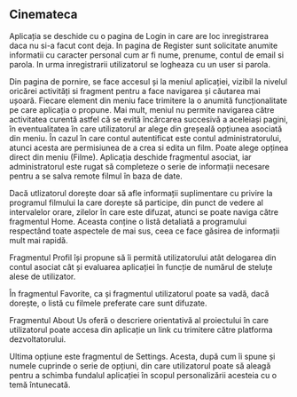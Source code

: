 ## Cinemateca
 
Aplicația se deschide cu o pagina de Login in care are loc inregistrarea daca nu si-a facut cont deja. In pagina de Register sunt solicitate anumite informatii cu caracter personal cum ar fi
nume, prenume, contul de email si parola. In urma inregistrarii utilizatorul se logheaza cu un user si parola.

Din pagina de pornire, se face accesul și la meniul aplicației, vizibil la nivelul oricărei activități si fragment pentru a face navigarea și căutarea mai ușoară. Fiecare element din meniu face trimitere la o anumită funcționalitate pe care aplicația o propune. Mai mult, meniul nu permite navigarea către activitatea curentă astfel că se evită încărcarea succesivă a aceleiași
pagini, în eventualitatea în care utilizatorul ar alege din greșeală opțiunea asociată din meniu. În cazul în care contul autentificat este contul administratorului, atunci acesta are permisiunea de a crea si edita un film. Poate alege opținea direct din meniu (Filme). Aplicația deschide fragmentul asociat, iar administratorul este rugat să completeze o serie de informații necesare pentru a se salva remote filmul în baza de date.

Dacă utlizatorul dorește doar să afle informații suplimentare cu privire la programul filmului la care dorește să participe, din punct de vedere al intervalelor orare, zilelor în care este difuzat, atunci se poate naviga către fragmentul Home. Aceasta conține o listă detaliată a programului respectând toate aspectele de mai sus, ceea ce face găsirea de informații mult mai rapidă.

Fragmentul Profil își propune să îi permită utilizatorului atât delogarea din contul asociat cât și evaluarea aplicației în funcție de numărul de steluțe alese de utilizator.

În fragmentul Favorite, ca și fragmentul utilizatorul poate sa vadă, dacă dorește, o listă cu filmele preferate care sunt difuzate.

Fragmentul About Us oferă o descriere orientativă al proiectului în care utilizatorul poate accesa din aplicație un link cu trimitere către platforma dezvoltatorului.

Ultima opțiune este fragmentul de Settings. Acesta, după cum îi spune și numele cuprinde o serie de opțiuni, din care utilizatorul poate să aleagă pentru a schimba fundalul aplicației în scopul personalizării acesteia cu o temă întunecată.